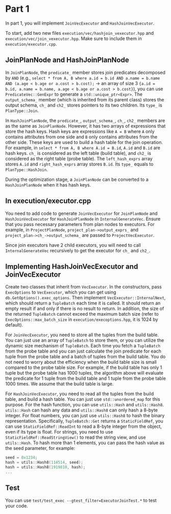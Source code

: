 # Part 1

In part 1, you will implement `JoinVecExecutor` and `HashJoinVecExecutor`. 

To start, add two new files `execution/vec/hashjoin_vexecutor.hpp` and `execution/vec/join_vexecutor.hpp`. Make sure to include them in `execution/executor.cpp`. 

## JoinPlanNode and HashJoinPlanNode

In `JoinPlanNode`, the `predicate_` member stores join predicates decomposed by `AND` (e.g., `select * from A, B where a.id = b.id AND a.name = b.name AND (a.age < b.age or a.cost > b.cost);` -> an array of size 3 `{a.id = b.id, a.name = b.name, a.age < b.age or a.cost > b.cost}`), you can use `PredicateVec::GenExpr` to generate a `std::unique_ptr<Expr>`. The `output_schema_` member (which is inherited from its parent class) stores the output schema, `ch_` and `ch2_` stores pointers to its two children. Its `type_` is `PlanType::Join`. 

In `HashJoinPlanNode`, the `predicate_`, `output_schema_`, `ch_`, `ch2_` members are as the same as `JoinPlanNode`. However, it has two arrays of expressions that store the hash keys. Hash keys are expressions like `A = B` where `A` only contains attributes from one side and `B` only contains attributes from the other side. These keys are used to build a hash table for the join operation. For example, in `select * from A, B where A.id = B.id`, `A.id` and `B.id` are hash keys. `ch_` is considered as the left table (build table), and `ch2_` is considered as the right table (probe table). The `left_hash_exprs` array stores `A.id` and `right_hash_exprs` array stores `B.id`. Its `type_` equals to `PlanType::HashJoin`. 

During the optimization stage, a `JoinPlanNode` can be converted to a `HashJoinPlanNode` when it has hash keys.

## In execution/executor.cpp

You need to add code to generate `JoinVecExecutor` for `JoinPlanNode` and `HashJoinVecExecutor` for `HashJoinPlanNode` in `InternalGenerateVec`. Ensure that you pass necessary parameters from plan nodes to executors. For example, in `ProjectPlanNode`, `project_plan->output_exprs_` and `project_plan->ch_->output_schema_` are passed to `ProjectVecExecutor`. 

Since join executors have 2 child executors, you will need to call `InternalGenerateVec` recursively to get the executor for `ch_` and `ch2_`. 

## Implementing HashJoinVecExecutor and JoinVecExecutor

Create two classes that inherit from `VecExecutor`. In the constructors, pass `ExecOptions` to `VecExecutor`, which you can get using `db.GetOptions().exec_options`. Then implement `VecExecutor::InternalNext`, which should return a `TupleBatch` each time it is called. It should return an empty result if and only if there is no result to return. In addition, the size of the returned `TupleBatch` cannot exceed the maximum batch size (refer to `ExecOptions::max_batch_size` in `execution/execoptions.hpp`, it is 1024 by default). 

For `JoinVecExecutor`, you need to store all the tuples from the build table. You can just use an array of `TupleBatch` to store them, or you can utilize the dynamic size mechanism of `TupleBatch`. Each time you fetch a `TupleBatch` from the probe table and you can just calculate the join predicate for each tuple from the probe table and a batch of tuples from the build table. You do not need to worry about the efficiency when the build table size is small compared to the probe table size. For example, if the build table has only 1 tuple but the probe table has 1000 tuples, the algorithm above will evaluate the predicate for 1 tuple from the build table and 1 tuple from the probe table 1000 times. We assume that the build table is large.

For `HashJoinVecExecutor`, you need to read all the tuples from the build table, and build a hash table. You can just use `std::unordered_map` for this purpose. For the hash function, you can use `utils::Hash` and `utils::Hash8`. `utils::Hash` can hash any data and `utils::Hash8` can only hash a 8-byte integer. For float numbers, you can just use `utils::Hash8` to hash the binary representation. Specifically, `TupleBatch::Get` returns a `StaticFieldRef`, you can use `StaticFieldRef::ReadInt` to read a 8-byte integer from the object, even if its type is float. For strings, you need to use `StaticFieldRef::ReadStringView()` to read the string view, and use `utils::Hash`. To hash more than 1 elements, you can pass the hash value as the seed parameter, for example:

```c++
seed = 0x1234;
hash = utils::Hash8(114514, seed);
hash = utils::Hash8(1919810, hash);
...
```

## Test

You can use `test/test_exec --gtest_filter=ExecutorJoinTest.*` to test your code.
